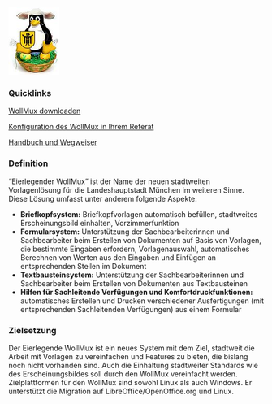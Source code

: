 ![Eierlegender WollMux](100px-Wollmux.jpg "Eierlegender WollMux")

### Quicklinks

[WollMux downloaden](Download.md "wikilink")

[Konfiguration des WollMux in Ihrem
Referat](Konfiguration_des_WollMux_in_Ihrem_Referat.md "wikilink")

[Handbuch und Wegweiser](Handbuch_des_WollMux.md "wikilink")

### Definition

“Eierlegender WollMux” ist der Name der neuen stadtweiten Vorlagenlösung
für die Landeshauptstadt München im weiteren Sinne. Diese Lösung umfasst
unter anderem folgende Aspekte:

* **Briefkopfsystem:** Briefkopfvorlagen automatisch befüllen,
  stadtweites Erscheinungsbild einhalten, Vorzimmerfunktion
* **Formularsystem:** Unterstützung der Sachbearbeiterinnen und
  Sachbearbeiter beim Erstellen von Dokumenten auf Basis von Vorlagen,
  die bestimmte Eingaben erfordern, Vorlagenauswahl, automatisches
  Berechnen von Werten aus den Eingaben und Einfügen an entsprechenden
  Stellen im Dokument
* **Textbausteinsystem:** Unterstützung der Sachbearbeiterinnen und
  Sachbearbeiter beim Erstellen von Dokumenten aus Textbausteinen
* **Hilfen für Sachleitende Verfügungen und Komfortdruckfunktionen:**
  automatisches Erstellen und Drucken verschiedener Ausfertigungen
  \(mit entsprechenden Sachleitenden Verfügungen\) aus einem Formular

### Zielsetzung

Der Eierlegende WollMux ist ein neues System mit dem Ziel, stadtweit die
Arbeit mit Vorlagen zu vereinfachen und Features zu bieten, die bislang
noch nicht vorhanden sind. Auch die Einhaltung stadtweiter Standards wie
des Erscheinungsbildes soll durch den WollMux vereinfacht werden.
Zielplattformen für den WollMux sind sowohl Linux als auch Windows.
Er unterstützt die Migration auf LibreOffice/OpenOffice.org und Linux.
